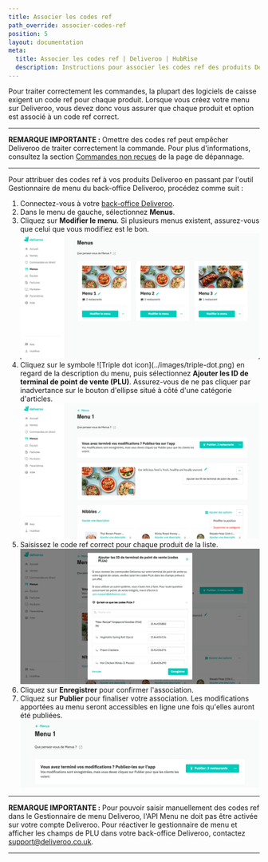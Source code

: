 ```yaml
---
title: Associer les codes ref
path_override: associer-codes-ref
position: 5
layout: documentation
meta:
  title: Associer les codes ref | Deliveroo | HubRise
  description: Instructions pour associer les codes ref des produits Deliveroo avec d'autres applications après avoir connecté votre logiciel de caisse avec HubRise. Connectez vos applications et synchronisez vos données.
---
```


Pour traiter correctement les commandes, la plupart des logiciels de caisse exigent un code ref pour chaque produit. Lorsque vous créez votre menu sur Deliveroo, vous devez donc vous assurer que chaque produit et option est associé à un code ref correct.

---

**REMARQUE IMPORTANTE :** Omettre des codes ref peut empêcher Deliveroo de traiter correctement la commande. Pour plus d'informations, consultez la section [Commandes non reçues](/apps/deliveroo/depannage#commandes-non-recues) de la page de dépannage.

---

Pour attribuer des codes ref à vos produits Deliveroo en passant par l'outil Gestionnaire de menu du back-office Deliveroo, procédez comme suit :

1. Connectez-vous à votre [back-office Deliveroo](https://restaurant-hub.deliveroo.net/).
1. Dans le menu de gauche, sélectionnez **Menus**.
1. Cliquez sur **Modifier le menu**. Si plusieurs menus existent, assurez-vous que celui que vous modifiez est le bon. ![Back-office Deliveroo](./images/008-deliveroo-back-office.png)
1. Cliquez sur le symbole <InlineImage width="24" height="24">!\[Triple dot icon\](../images/triple-dot.png)</InlineImage> en regard de la description du menu, puis sélectionnez **Ajouter les ID de terminal de point de vente (PLU)**. Assurez-vous de ne pas cliquer par inadvertance sur le bouton d'ellipse situé à côté d'une catégorie d'articles. ![Page d'édition de menu de Deliveroo](./images/009-deliveroo-edit-menu-page.png)
1. Saisissez le code ref correct pour chaque produit de la liste.![Fenêtre pop-up Deliveroo Ajouter des PLU](./images/010-deliveroo-add-plus.png)
1. Cliquez sur **Enregistrer** pour confirmer l'association.
1. Cliquez sur **Publier** pour finaliser votre association. Les modifications apportées au menu seront accessibles en ligne une fois qu'elles auront été publiées. ![Bouton de publication du menu Deliveroo](./images/012-deliveroo-publish-menu.png)

---

**REMARQUE IMPORTANTE :** Pour pouvoir saisir manuellement des codes ref dans le Gestionnaire de menu Deliveroo, l'API Menu ne doit pas être activée sur votre compte Deliveroo. Pour réactiver le gestionnaire de menu et afficher les champs de PLU dans votre back-office Deliveroo, contactez support@deliveroo.co.uk.

---
